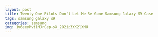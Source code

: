 ```yaml
---
layout: post
title: Twenty One Pilots Don't Let Me Be Gone Samsung Galaxy S9 Case
tags: samsung galaxy s9
categories: samsung
img: 1y6eeyMvi1MJrCep-sX_2O2ip3XK2lXMU
---
```

